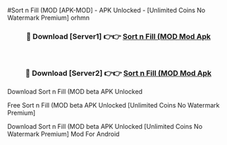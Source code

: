 #Sort n Fill (MOD [APK-MOD] - APK Unlocked - [Unlimited Coins No Watermark Premium] orhmn



<div align="center">

<h3>🔴 Download [Server1] 👉👉 <a href="https://momento.my/?title=Sort_n_Fill_(MOD">Sort n Fill (MOD Mod Apk</a></h3><br>

<h3>🔴 Download [Server2] 👉👉 <a href="https://momento.my/?title=Sort_n_Fill_(MOD">Sort n Fill (MOD Mod Apk</a></h3>
</div>



Download Sort n Fill (MOD beta APK Unlocked

Free Sort n Fill (MOD beta APK Unlocked [Unlimited Coins No Watermark Premium]

Download Sort n Fill (MOD beta APK Unlocked [Unlimited Coins No Watermark Premium] Mod For Android
